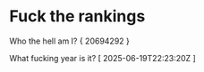 # Fuck the rankings

Who the hell am I?
{ 20694292 }

What fucking year is it?
[ 2025-06-19T22:23:20Z ]

